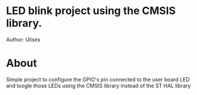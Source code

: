 # LED blink project using the CMSIS library.
Author: Ulises

# About
Simple project to configure the GPIO's pin connected to the user board LED and toogle 
those LEDs using the CMSIS library instead of the ST HAL library
